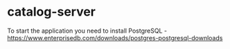 # catalog-server

To start the application you need to install PostgreSQL - https://www.enterprisedb.com/downloads/postgres-postgresql-downloads
